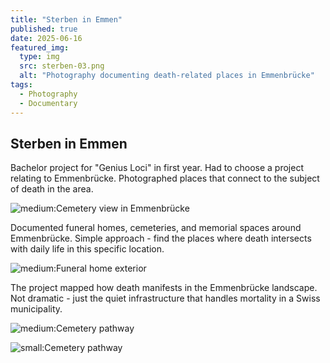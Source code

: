 ```yaml
---
title: "Sterben in Emmen"
published: true
date: 2025-06-16
featured_img:
  type: img
  src: sterben-03.png
  alt: "Photography documenting death-related places in Emmenbrücke"
tags:
  - Photography
  - Documentary
---
```


## Sterben in Emmen

Bachelor project for "Genius Loci" in first year. Had to choose a project relating to Emmenbrücke. Photographed places that connect to the subject of death in the area.

![medium:Cemetery view in Emmenbrücke](sterben-03.png)

Documented funeral homes, cemeteries, and memorial spaces around Emmenbrücke. Simple approach - find the places where death intersects with daily life in this specific location.

![medium:Funeral home exterior](sterben-04.png)


The project mapped how death manifests in the Emmenbrücke landscape. Not dramatic - just the quiet infrastructure that handles mortality in a Swiss municipality.

![medium:Cemetery pathway](sterben-06.png)

![small:Cemetery pathway](sterben-07.png)
